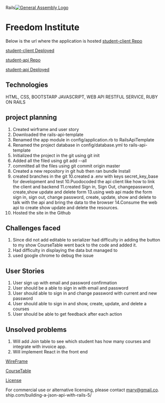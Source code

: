 Rails[![General Assembly Logo](https://camo.githubusercontent.com/1a91b05b8f4d44b5bbfb83abac2b0996d8e26c92/687474703a2f2f692e696d6775722e636f6d2f6b6538555354712e706e67)](https://generalassemb.ly/education/web-development-immersive)

# Freedom Institute
Below is the url where the application is hosted
[student-client Repo](https://github.com/MaryJosephA/student-client)

[student-client Deployed](https://maryjosepha.github.io/student-client/)

[student-api Repo](https://github.com/MaryJosephA/student-api)

[student-api Deployed](https://protected-earth-95142.herokuapp.com/)

## Technologies
HTML, CSS, BOOTSTARP JAVASCRIPT, WEB API RESTFUL SERVICE, RUBY ON RAILS

## project planning
1.  Created wirframe and user story
2. Downloaded the rails-api-template
3. Renamed the app module in config/application.rb to RailsApiTemplate
4. Renamed the project database in config/database.yml to rails-api-template
5. Initialized the project in the git using git init
6. Added all the filed using git add --all
7. committed all the files using git commit origin master
8. Created a new repository in git hub then ran bundle Install
9. created branches in the git
10.created a .env with keys secret_key_base for development and test
10.Puodocoded the api client like how to link the client and backend
11.created Sign in, Sign Out, changepassword, create,show update and delete form
13.using web api made the form sign in, sign out, change password, create,
   update, show and delete to talk with the api and bring the data to the browser
14.Consume the web api to create show update and delete the resources.
15.  Hosted the site in the Github


## Challenges faced

1.  Since did not add editable to serializer had difficulty in adding the button to my show CourseTable
    went back to the code and added it.
2.  Had difficulty in displaying the data but managed to
3.  used google chrome to debug the issue

## User Stories

1. User sign up with email and password confirmation
2. User should be a able to sign in with email and password
3. User should able to sign in and change password with current and new password
4. User should able to sign in and  show, create, update, and delete a courses
5. User should be able to get feedback after each action

## Unsolved problems
1. Will add Join table to see which student has how many courses and integrate with invoice app.
2. Will implement React in the front end



[WireFrame](https://github.com/MaryJosephA/student-api/tree/master/public/Wireframe.PNG)

[CourseTable](https://github.com/MaryJosephA/student-api/tree/master/public/ERD-Courses.png)

[License](LICENSE)

 For commercial use or
 alternative licensing, please contact mary@gmail.co.
ship.com/building-a-json-api-with-rails-5/
